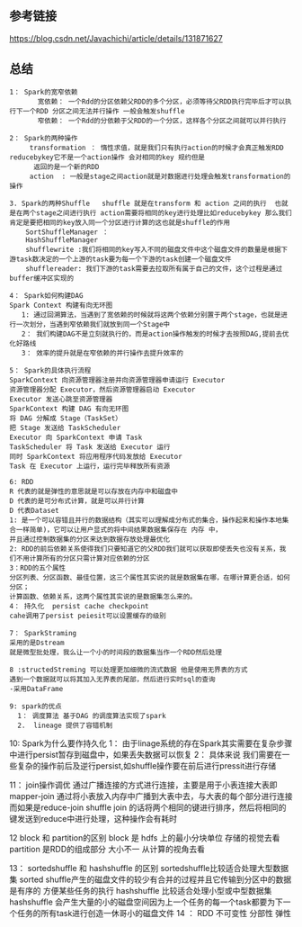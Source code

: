 ## 参考链接
https://blog.csdn.net/Javachichi/article/details/131871627

## 总结
```
1： Spark的宽窄依赖
       宽依赖： 一个Rdd的分区依赖父RDD的多个分区，必须等待父RDD执行完毕后才可以执行下一个RDD 分区之间无法并行操作 一般会触发shuffle
       窄依赖： 一个Rdd的分依赖于父RDD的一个分区，这样各个分区之间就可以并行执行

2： Spark的两种操作
     transformation ： 惰性求值，就是我们只有执行action的时候才会真正触发RDD   reducebykey它不是一个action操作 会对相同的key 规约但是
      返回的是一个新的RDD
     action  : 一般是stage之间action就是对数据进行处理会触发transformation的操作

3. Spark的两种Shuffle   shuffle 就是在transform 和 action 之间的执行  也就是在两个stage之间进行执行 action需要将相同的key进行处理比如reducebykey 那么我们肯定是要把相同的key放入同一个分区进行计算的这也就是shuffle的作用
    SortShuffleManager ：
    HashShuffleManager
    shufflewrite :我们将相同的key写入不同的磁盘文件中这个磁盘文件的数量是根据下游task数决定的一个上游的task要为每一个下游的task创建一个磁盘文件
    shufflereader: 我们下游的task需要去拉取所有属于自己的文件，这个过程是通过buffer缓冲区实现的

4： Spark如何构建DAG
Spark Context 构建有向无环图
   1: 通过回溯算法，当遇到了宽依赖的时候就将这两个依赖分别置于两个stage，也就是进行一次划分，当遇到窄依赖我们就放到同一个Stage中
   2： 我们构建DAG不是立刻就执行的，而是action操作触发的时候才去按照DAG,提前去优化好路线
   3： 效率的提升就是在窄依赖的并行操作去提升效率的

5： Spark的具体执行流程
SparkContext 向资源管理器注册并向资源管理器申请运行 Executor
资源管理器分配 Executor，然后资源管理器启动 Executor
Executor 发送心跳至资源管理器
SparkContext 构建 DAG 有向无环图
将 DAG 分解成 Stage（TaskSet）
把 Stage 发送给 TaskScheduler
Executor 向 SparkContext 申请 Task
TaskScheduler 将 Task 发送给 Executor 运行
同时 SparkContext 将应用程序代码发放给 Executor
Task 在 Executor 上运行，运行完毕释放所有资源

6: RDD
R 代表的就是弹性的意思就是可以存放在内存中和磁盘中
D 代表的是可分布式计算，就是可以并行计算
D 代表Dataset
1: 是一个可以容错且并行的数据结构（其实可以理解成分布式的集合，操作起来和操作本地集合一样简单)，它可以让用户显式的将中间结果数据集保存在 内存 中，
并且通过控制数据集的分区来达到数据存放处理最优化
2: RDD的前后依赖关系使得我们只要知道它的父RDD我们就可以获取即使丢失也没有关系，我们不用计算所有的分区只需计算对应依赖的分区
3：RDD的五个属性
分区列表、分区函数、最佳位置，这三个属性其实说的就是数据集在哪，在哪计算更合适，如何分区；
计算函数、依赖关系，这两个属性其实说的是数据集怎么来的。
4： 持久化  persist cache checkpoint
cahe调用了persist peiesit可以设置缓存的级别
 
7： SparkStraming
采用的是Dstream
就是微型批处理，我么让一个小的时间段的数据集当作一个RDD然后处理

8 :structedStreming 可以处理更加细微的流式数据 他是使用无界表的方式
遇到一个数据就可以将其加入无界表的尾部，然后进行实时sql的查询
-采用DataFrame

9: spark的优点
  1： 调度算法 基于DAG 的调度算法实现了spark
  2.  lineage 提供了容错机制
```

10: Spark为什么要作持久化
1： 由于linage系统的存在Spark其实需要在复杂步骤中进行persist暂存到磁盘中，如果丢失数据可以恢复
2： 具体来说 我们需要在一些复杂的操作前后及逆行persist,如shuffle操作要在前后进行pressit进行存储

11： join操作调优
通过广播连接的方式进行连接，主要是用于小表连接大表即mapper-join 通过将小表放入内存中广播到大表中去，与大表的每个部分进行连接
而如果是reduce-join shuffle join 的话将两个相同的键进行排序，然后将相同的键发送到reduce中进行处理，这种操作会有耗时

12 block 和 partition的区别
block 是 hdfs 上的最小分块单位 存储的视觉去看
partition 是RDD的组成部分 大小不一 从计算的视角去看

13： sortedshuffle 和 hashshuffle 的区别
sortedshuffle比较适合处理大型数据集
  sorted shuffle产生的磁盘文件的较少有合并的过程并且它传输到分区中的数据是有序的  方便某些任务的执行
hashshuffle 比较适合处理小型或中型数据集
  hashshuffle 会产生大量的小的磁盘空间因为上一个任务的每一个task都要为下一个任务的所有task进行创造一休哥小的磁盘文件
14 ： RDD 不可变性 分部性 弹性
